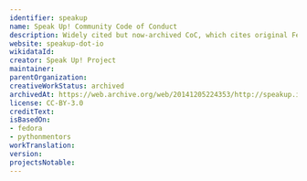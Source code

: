 ```yaml
---
identifier: speakup
name: Speak Up! Community Code of Conduct
description: Widely cited but now-archived CoC, which cites original Fedora and Python Mentorship policies.
website: speakup-dot-io
wikidataId:
creator: Speak Up! Project
maintainer:
parentOrganization:
creativeWorkStatus: archived
archivedAt: https://web.archive.org/web/20141205224353/http://speakup.io:80/coc.html
license: CC-BY-3.0
creditText:
isBasedOn:
- fedora
- pythonmentors
workTranslation:
version:
projectsNotable:
---
```

